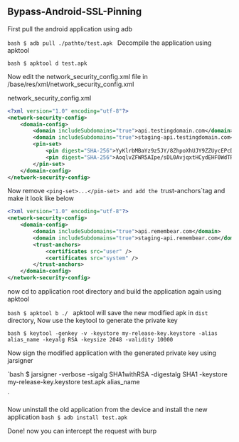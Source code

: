 ## Bypass-Android-SSL-Pinning


First pull the android application using adb

`bash
$ adb pull ./pathto/test.apk
`
Decompile the application using apktool

`bash
$ apktool d test.apk
`

Now edit the network_security_config.xml file in /base/res/xml/network_security_config.xml

network_security_config.xml
```xml
<?xml version="1.0" encoding="utf-8"?>
<network-security-config>
    <domain-config>
        <domain includeSubdomains="true">api.testingdomain.com</domain>
        <domain includeSubdomains="true">staging-api.testingdomain.com</domain>
        <pin-set>
            <pin digest="SHA-256">YyKlrbMBaYz9z5JY/8ZhpoXhUJY9ZZUycEPcDoU7w2s=</pin>
            <pin digest="SHA-256">AoqlvZFWR5AIpe/sDL0AvjqxtHCydEHF0WdTRitLKCY=</pin>
        </pin-set>
    </domain-config>
</network-security-config>
```
Now remove `<ping-set>...</pin-set> and add the `trust-anchors`tag and make it look like below

```xml
<?xml version="1.0" encoding="utf-8"?>
<network-security-config>
    <domain-config>
        <domain includeSubdomains="true">api.remembear.com</domain>
        <domain includeSubdomains="true">staging-api.remembear.com</domain>
        <trust-anchors>
            <certificates src="user" />
            <certificates src="system" />
        </trust-anchors>
    </domain-config>
</network-security-config>
```
now cd to application root directory and build the application again using apktool

`bash
$ apktool b ./
`
apktool will save the new modified apk in `dist` directory, Now use the keytool to generate the private key 

`bash
$ keytool -genkey -v -keystore my-release-key.keystore -alias alias_name -keyalg RSA -keysize 2048 -validity 10000
`

Now sign the modified application with the generated private key using jarsigner

`bash
$ jarsigner -verbose -sigalg SHA1withRSA -digestalg SHA1 -keystore my-release-key.keystore test.apk alias_name

`

Now uninstall the old application from the device and install the new application
`bash
$ adb install test.apk
`

Done! now you can intercept the request with burp
